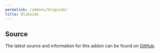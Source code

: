 ```yaml
---
permalink: /addons/bluguide/
title: BluGuide
---
```


## Source
The latest source and information for this addon can be found on [GitHub](https://github.com/Windower/Lua/tree/live/addons/bluguide).